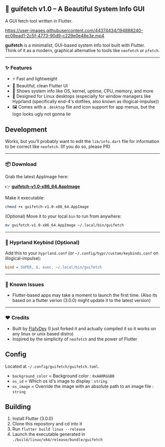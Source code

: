 ## 🚀 guifetch v1.0 – A Beautiful System Info GUI
A GUI fetch tool written in Flutter.



https://user-images.githubusercontent.com/44374434/194888240-ec09ead1-2c5f-4773-90d9-c229e0e48e3e.mp4

**guifetch** is a minimalist, GUI-based system info tool built with Flutter.  
Think of it as a modern, graphical alternative to tools like `neofetch` or `pfetch`.

---

### ✨ Features

- ⚡ Fast and lightweight  
- 🎨 Beautiful, clean Flutter UI  
- 🧠 Shows system info like OS, kernel, uptime, CPU, memory, and more  
- 🐧 Designed for Linux desktops (especially for window managers like Hyprland (specifically end-4's dotfiles, also known as illogical-impulse))  
- 🖼️ Comes with a `.desktop` file and icon support for app menus, but the logo looks ugly not gonna lie

## Development
Works, but you'll probably want to edit the `lib/info.dart` file for information to be correct like `neofetch`. (If you do so, please PR)

---

### 📦 Download

Grab the latest AppImage here:

👉 **[guifetch-v1.0-x86_64.AppImage](https://github.com/theawesomeyopro1/guifetch/releases/tag/guifetch#:~:text=Skip%20to%20content,guifetch%20%C2%B7%20theawesomeyopro1/guifetch)**

Make it executable:

```bash
chmod +x guifetch-v1.0-x86_64.AppImage
```

(Optional) Move it to your local `bin` to run from anywhere:

```bash
mv guifetch-v1.0-x86_64.AppImage ~/.local/bin/guifetch
```

---

### 🔧 Hyprland Keybind (Optional)

Add this to your `hyprland.conf` (or `~/.config/hypr/custom/keybinds.conf` on illogical-impulse):

```ini
bind = SUPER, G, exec, ~/.local/bin/guifetch
```

---

### 🐛 Known Issues

- Flutter-based apps may take a moment to launch the first time. (Also its based on a flutter verion (3.0.0) might update it to the latest version)

---

### ❤️ Credits

- Built by [FlafyDev](https://github.com/FlafyDev/guifetch/) (I just forked it and actually compiled it so it works on any linux or unix based distro)
- Inspired by the simplicity of `neofetch` and the power of Flutter

## Config
Located at `~/.config/guifetch/guifetch.toml`.
- `background_color` = Background color : `0xAARRGGBB`
- `os_id` = Which os id's image to display : `string`
- `os_image` = Override the image with an absolute path to an image file : `string`

## Building
1. Install Flutter (3.0.0)
2. Clone this repository and cd into it
3. Run `flutter build linux --release`
4. Launch the executable generated in `./build/linux/x64/release/bundle/guifetch`
